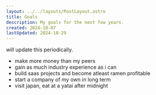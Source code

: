 ```yaml
---
layout: ../../layouts/PostLayout.astro
title: Goals
description: My goals for the next few years.
created: 2024-10-07
lastUpdated: 2024-10-29
---
```


will update this periodically.

- make more money than my peers
- gain as much industry experience as i can
- build saas projects and become atleast ramen profitable
- start a company of my own in long term
- visit japan, eat at a yatai after midnight
